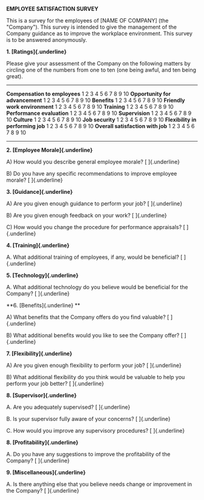 **EMPLOYEE SATISFACTION SURVEY**

This is a survey for the employees of \[NAME OF COMPANY\] (the
"Company"). This survey is intended to give the management of the
Company guidance as to improve the workplace environment. This survey is
to be answered anonymously.

**1. [Ratings]{.underline}**

Please give your assessment of the Company on the following matters by
circling one of the numbers from one to ten (one being awful, and ten
being great).

  ----------------------------------- --- --- --- --- --- --- --- --- --- ----
  **Compensation to employees**       1   2   3   4   5   6   7   8   9   10
  **Opportunity for advancement**     1   2   3   4   5   6   7   8   9   10
  **Benefits**                        1   2   3   4   5   6   7   8   9   10
  **Friendly work environment**       1   2   3   4   5   6   7   8   9   10
  **Training**                        1   2   3   4   5   6   7   8   9   10
  **Performance evaluation**          1   2   3   4   5   6   7   8   9   10
  **Supervision**                     1   2   3   4   5   6   7   8   9   10
  **Culture**                         1   2   3   4   5   6   7   8   9   10
  **Job security**                    1   2   3   4   5   6   7   8   9   10
  **Flexibility in performing job**   1   2   3   4   5   6   7   8   9   10
  **Overall satisfaction with job**   1   2   3   4   5   6   7   8   9   10
                                                                          
  ----------------------------------- --- --- --- --- --- --- --- --- --- ----

**2. [Employee Morale]{.underline}**

A\) How would you describe general employee morale? [ ]{.underline}

B\) Do you have any specific recommendations to improve employee morale?
[ ]{.underline}

**3. [Guidance]{.underline}**

A\) Are you given enough guidance to perform your job? [ ]{.underline}

B\) Are you given enough feedback on your work? [ ]{.underline}

C\) How would you change the procedure for performance appraisals? [
]{.underline}

**4. [Training]{.underline}**

A.  What additional training of employees, if any, would be beneficial?
    [ ]{.underline}

**5. [Technology]{.underline}**

A.  What additional technology do you believe would be beneficial for
    the Company? [ ]{.underline}

**6. [Benefits]{.underline} **

A\) What benefits that the Company offers do you find valuable? [
]{.underline}

B\) What additional benefits would you like to see the Company offer? [
]{.underline}

**7. [Flexibility]{.underline}**

A\) Are you given enough flexibility to perform your job? [
]{.underline}

B\) What additional flexibility do you think would be valuable to help
you perform your job better? [ ]{.underline}

**8. [Supervisor]{.underline}**

A.  Are you adequately supervised? [ ]{.underline}

B.  Is your supervisor fully aware of your concerns? [ ]{.underline}

C.  How would you improve any supervisory procedures? [ ]{.underline}

**8. [Profitability]{.underline}**

A.  Do you have any suggestions to improve the profitability of the
    Company? [ ]{.underline}

**9. [Miscellaneous]{.underline}**

A.  Is there anything else that you believe needs change or improvement
    in the Company? [ ]{.underline}
